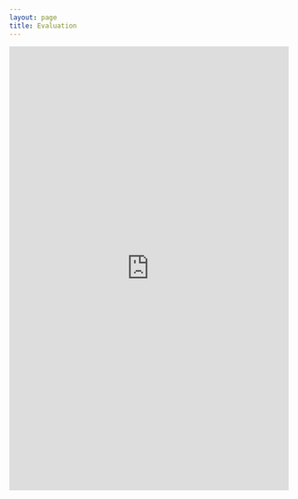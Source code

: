 ```yaml
---
layout: page
title: Evaluation 
--- 
```



<html>
<body>
 <!-- 
  <ul>
    <li> <h5> Please participate in a very brief survey (about 5 minutes). </h5> </li>
    <li> <h5 style="background-color:white; color:red; text-align: left;"> Your feedback will improve our delivery of the future courses. </h5> </li>
    </ul>
-->
  </body>
</html>

<iframe src="https://forms.gle/JgaEty7pxXTcNqbh7" width="100%" height="800" frameborder="0" marginheight="0" marginwidth="0">Loading… </iframe>
